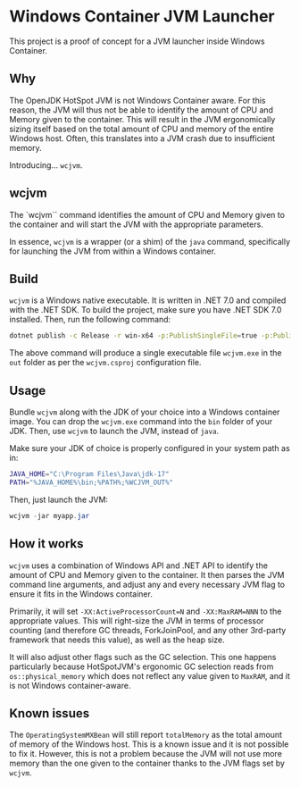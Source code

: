 # Windows Container JVM Launcher

This project is a proof of concept for a JVM launcher inside Windows Container.

## Why

The OpenJDK HotSpot JVM is not Windows Container aware. For this reason, the JVM will thus not be able to identify the amount of CPU and Memory given to the container. This will result in the JVM ergonomically sizing itself based on the total amount of CPU and memory of the entire Windows host. Often, this translates into a JVM crash due to insufficient memory.

Introducing... `wcjvm`.

## wcjvm

The `wcjvm`` command identifies the amount of CPU and Memory given to the container and will start the JVM with the appropriate parameters.

In essence, `wcjvm` is a wrapper (or a shim) of the `java` command, specifically for launching the JVM from within a Windows container.

## Build

`wcjvm` is a Windows native executable. It is written in .NET 7.0 and compiled with the .NET SDK. To build the project, make sure you have .NET SDK 7.0 installed. Then, run the following command:

```bash
dotnet publish -c Release -r win-x64 -p:PublishSingleFile=true -p:PublishTrimmed=true
```

The above command will produce a single executable file `wcjvm.exe` in the `out` folder as per the `wcjvm.csproj` configuration file.

## Usage

Bundle `wcjvm` along with the JDK of your choice into a Windows container image. You can drop the `wcjvm.exe` command into the `bin` folder of your JDK. Then, use `wcjvm` to launch the JVM, instead of `java`.

Make sure your JDK of choice is properly configured in your system path as in:

```bash
JAVA_HOME="C:\Program Files\Java\jdk-17"
PATH="%JAVA_HOME%\bin;%PATH%;%WCJVM_OUT%"
```

Then, just launch the JVM:

```PowerShell
wcjvm -jar myapp.jar
```

## How it works

`wcjvm` uses a combination of Windows API and .NET API to identify the amount of CPU and Memory given to the container. It then parses the JVM command line arguments, and adjust any and every necessary JVM flag to ensure it fits in the Windows container. 

Primarily, it will set `-XX:ActiveProcessorCount=N` and `-XX:MaxRAM=NNN` to the appropriate values. This will right-size the JVM in terms of processor counting (and therefore GC threads, ForkJoinPool, and any other 3rd-party framework that needs this value), as well as the heap size.

It will also adjust other flags such as the GC selection. This one happens particularly because HotSpotJVM's ergonomic GC selection reads from `os::physical_memory` which does not reflect any value given to `MaxRAM`, and it is not Windows container-aware.

## Known issues

The `OperatingSystemMXBean` will still report `totalMemory` as the total amount of memory of the Windows host. This is a known issue and it is not possible to fix it. However, this is not a problem because the JVM will not use more memory than the one given to the container thanks to the JVM flags set by `wcjvm`.